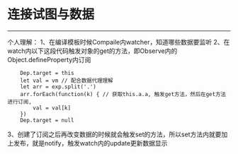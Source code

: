 # 连接试图与数据
---
个人理解：
  1、在编译模板时候Compaile内watcher，知道哪些数据要监听
  2、在watch内以下这段代码触发对象的get的方法，即Observe内的 Object.defineProperty内订阅
```
    Dep.target = this
    let val = vm // 配合数据代理理解
    let arr = exp.split('.')
    arr.forEach(function(k) { // 获取this.a.a, 触发get方法，然后在get方法进行订阅,
        val = val[k]
    })
    Dep.target = null
```
  3、创建了订阅之后再改变数据的时候就会触发set的方法，所以set方法内就要加上发布，就是notify，触发watch内的update更新数据显示